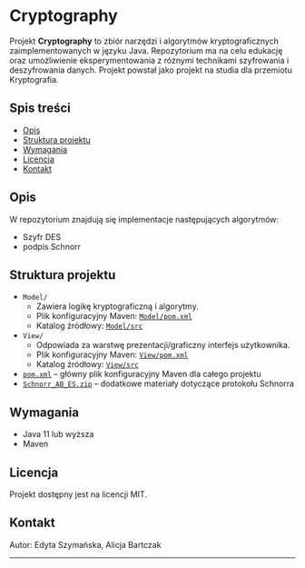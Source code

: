 # Cryptography

Projekt **Cryptography** to zbiór narzędzi i algorytmów kryptograficznych zaimplementowanych w języku Java. Repozytorium ma na celu edukację oraz umożliwienie eksperymentowania z różnymi technikami szyfrowania i deszyfrowania danych. Projekt powstał jako projekt na studia dla przemiotu Kryptografia.

## Spis treści

- [Opis](#opis)
- [Struktura projektu](#struktura-projektu)
- [Wymagania](#wymagania)
- [Licencja](#licencja)
- [Kontakt](#kontakt)

## Opis

W repozytorium znajdują się implementacje następujących algorytmów:
- Szyfr DES
- podpis Schnorr

## Struktura projektu

- `Model/`  
  - Zawiera logikę kryptograficzną i algorytmy.  
  - Plik konfiguracyjny Maven: [`Model/pom.xml`](https://github.com/eszymans/Cryptography/blob/main/Model/pom.xml)
  - Katalog źródłowy: [`Model/src`](https://github.com/eszymans/Cryptography/tree/main/Model/src)
- `View/`  
  - Odpowiada za warstwę prezentacji/graficzny interfejs użytkownika.  
  - Plik konfiguracyjny Maven: [`View/pom.xml`](https://github.com/eszymans/Cryptography/blob/main/View/pom.xml)
  - Katalog źródłowy: [`View/src`](https://github.com/eszymans/Cryptography/tree/main/View/src)
- [`pom.xml`](https://github.com/eszymans/Cryptography/blob/main/pom.xml) – główny plik konfiguracyjny Maven dla całego projektu
- [`Schnorr_AB_ES.zip`](https://github.com/eszymans/Cryptography/blob/main/Schnorr_AB_ES.zip) – dodatkowe materiały dotyczące protokołu Schnorra

## Wymagania

- Java 11 lub wyższa
- Maven

## Licencja

Projekt dostępny jest na licencji MIT.

## Kontakt

Autor: Edyta Szymańska, Alicja Bartczak

---